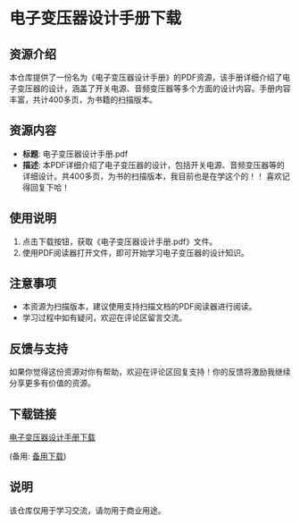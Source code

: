 # 电子变压器设计手册下载

## 资源介绍

本仓库提供了一份名为《电子变压器设计手册》的PDF资源，该手册详细介绍了电子变压器的设计，涵盖了开关电源、音频变压器等多个方面的设计内容。手册内容丰富，共计400多页，为书籍的扫描版本。

## 资源内容

- **标题**: 电子变压器设计手册.pdf
- **描述**: 本PDF详细介绍了电子变压器的设计，包括开关电源、音频变压器等的详细设计。共400多页，为书的扫描版本，我目前也是在学这个的！！   喜欢记得回复下哈！

## 使用说明

1. 点击下载按钮，获取《电子变压器设计手册.pdf》文件。
2. 使用PDF阅读器打开文件，即可开始学习电子变压器的设计知识。

## 注意事项

- 本资源为扫描版本，建议使用支持扫描文档的PDF阅读器进行阅读。
- 学习过程中如有疑问，欢迎在评论区留言交流。

## 反馈与支持

如果你觉得这份资源对你有帮助，欢迎在评论区回复支持！你的反馈将激励我继续分享更多有价值的资源。

## 下载链接
[电子变压器设计手册下载](https://pan.quark.cn/s/6e0cd7290e16) 

(备用: [备用下载](https://pan.baidu.com/s/1BOfRm2MVRCqBr2vQbdQi7Q?pwd=1234))

## 说明

该仓库仅用于学习交流，请勿用于商业用途。
